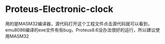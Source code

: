 # Proteus-Electronic-clock
用的是MASM32编译器，源代码打开这个工程文件点击源代码就可以看到，emu8086编译的exe文件有些bug，Proteus8.6没办法很好的运行，所以建议使用MASM32
